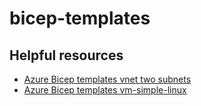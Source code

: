 # bicep-templates

## Helpful resources

- [Azure Bicep templates vnet two subnets](https://github.com/Azure/azure-quickstart-templates/blob/master/quickstarts/microsoft.network/vnet-two-subnets/main.bicep)
- [Azure Bicep templates vm-simple-linux](https://github.com/Azure/bicep/blob/main/docs/examples/101/vm-simple-linux/main.bicep)